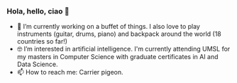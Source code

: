 ### Hola, hello, ciao 🤘

- 🔭 I’m currently working on a buffet of things. I also love to play instruments (guitar, drums, piano) and backpack around the world (18 countries so far!)
- 🤓 I’m interested in artificial intelligence. I'm currently attending UMSL for my masters in Computer Science with graduate certificates in AI and Data Science.
- 📫 How to reach me: Carrier pigeon.
